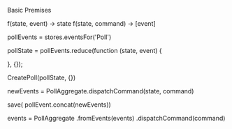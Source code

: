 Basic Premises

f(state, event) -> state
f(state, command) -> [event]


pollEvents = stores.eventsFor('Poll')

pollState = pollEvents.reduce(function (state, event) {

}, {});

CreatePoll(pollState, {})

newEvents = PollAggregate.dispatchCommand(state, command)

save( pollEvent.concat(newEvents))

events = PollAggregate
  .fromEvents(events)
  .dispatchCommand(command)
